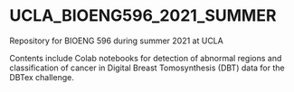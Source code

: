 # UCLA_BIOENG596_2021_SUMMER
Repository for BIOENG 596 during summer 2021 at UCLA

Contents include Colab notebooks for detection of abnormal regions and classification of cancer in Digital Breast Tomosynthesis (DBT) data for the DBTex challenge.
